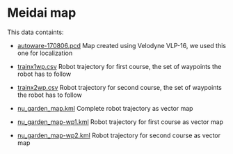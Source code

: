 # Meidai map

This data containts:

- [autoware-170806.pcd](autoware-170806.pcd)
Map created using Velodyne VLP-16, we used this one for localization

- [trainx1wp.csv](trainx1wp.csv)
Robot trajectory for first course, the set of waypoints the robot has to follow

- [trainx2wp.csv](trainx2wp.csv)
Robot trajectory for second course, the set of waypoints the robot has to follow

- [nu_garden_map.kml](nu_garden_map.kml)
Complete robot trajectory as vector map

- [nu_garden_map-wp1.kml](nu_garden_map-wp1.kml)
Robot trajectory for first course as vector map

- [nu_garden_map-wp2.kml](nu_garden_map-wp2.kml)
Robot trajectory for second course as vector map
